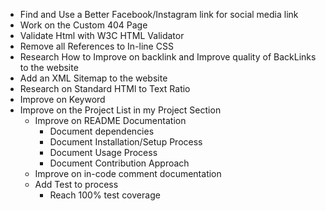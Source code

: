 - Find and Use a Better Facebook/Instagram link for social media link
- Work on the Custom 404 Page
- Validate Html with W3C HTML Validator
- Remove all References to In-line CSS
- Research How to Improve on backlink and Improve quality of BackLinks to the website
- Add an XML Sitemap to the website
- Research on Standard HTMl to Text Ratio
- Improve on Keyword 
- Improve on the Project List in my Project Section
  - Improve on README Documentation
    - Document dependencies
    - Document Installation/Setup Process
    - Document Usage Process
    - Document Contribution Approach
  - Improve on in-code comment documentation
  - Add Test to process
    - Reach 100% test coverage
